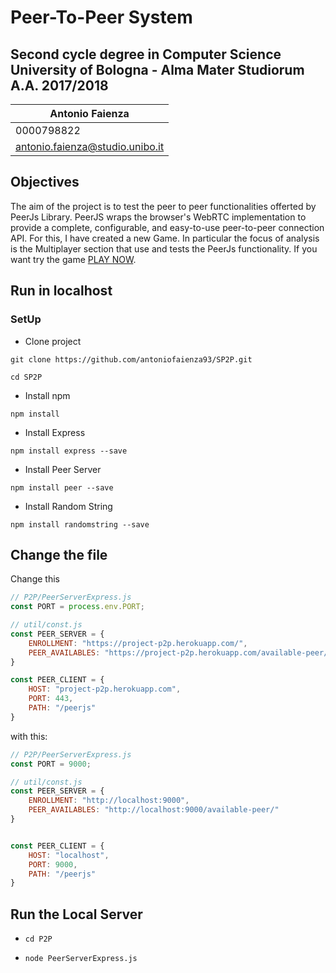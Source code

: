 # Peer-To-Peer System
## Second cycle degree in Computer Science <br> University of Bologna - Alma Mater Studiorum <br> A.A. 2017/2018
Antonio Faienza | 
------------ | 
0000798822 | 
antonio.faienza@studio.unibo.it | 

## Objectives
The aim of the project is to test the peer to peer functionalities offerted by PeerJs Library. PeerJS wraps the browser's WebRTC implementation to provide a complete, configurable, and easy-to-use peer-to-peer connection API. 
For this, I have created a new Game. In particular the focus of analysis is the Multiplayer section that use and tests the PeerJs functionality.
If you want try the game [PLAY NOW](https://antoniofaienza93.github.io/SP2P/).

## Run in localhost 
### SetUp
* Clone project 

`git clone https://github.com/antoniofaienza93/SP2P.git`

`cd SP2P`

* Install npm 

`npm install`

* Install Express 

`npm install express --save`

* Install Peer Server 

`npm install peer --save`

* Install Random String

`npm install randomstring --save`

## Change the file

Change this
```javascript
// P2P/PeerServerExpress.js
const PORT = process.env.PORT;

// util/const.js
const PEER_SERVER = {
    ENROLLMENT: "https://project-p2p.herokuapp.com/",
    PEER_AVAILABLES: "https://project-p2p.herokuapp.com/available-peer/"    
}

const PEER_CLIENT = {
    HOST: "project-p2p.herokuapp.com",
    PORT: 443,
    PATH: "/peerjs"
}
```
with this:
```javascript
// P2P/PeerServerExpress.js
const PORT = 9000;

// util/const.js
const PEER_SERVER = {
    ENROLLMENT: "http://localhost:9000",
    PEER_AVAILABLES: "http://localhost:9000/available-peer/"    
}


const PEER_CLIENT = {
    HOST: "localhost",
    PORT: 9000,
    PATH: "/peerjs"
}
```

## Run the Local Server
* `cd P2P`

* `node PeerServerExpress.js`

